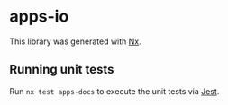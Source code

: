 # apps-io

This library was generated with [Nx](https://nx.dev).

## Running unit tests

Run `nx test apps-docs` to execute the unit tests via [Jest](https://jestjs.io).
